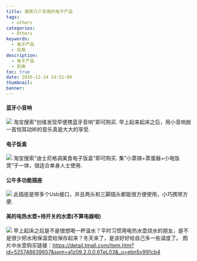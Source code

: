 ```yaml
---
title: 推荐几个实用的电子产品
tags:
  - others
categories:
  - Others
keywords:
  - 电子产品
  - 实用
description:
  - 电子产品
  - 实用
toc: true
date: 2016-12-14 14:51:09
thumbnail:
banner:
---
```


#### 蓝牙小音响
![](http://7xtlfa.com1.z0.glb.clouddn.com/static/images/%E8%93%9D%E7%89%99%E9%9F%B3%E7%AE%B1.JPG)
淘宝搜索"创维发现早便携蓝牙音响"即可购买.
早上起来起床之后，用小音响放一首悦耳动听的音乐真是大大的享受.
<!-- more -->

#### 电子饭盒
![](http://7xtlfa.com1.z0.glb.clouddn.com/%E9%A5%AD%E7%9B%92.png)
淘宝搜索"迪士尼格调美食电子饭盒"即可购买.
集"小蒸锅+蒸蛋器+小电饭煲"于一体，很适合单身人士使用.

#### 公牛多功能插座
![](http://7xtlfa.com1.z0.glb.clouddn.com/static/images/%E5%85%AC%E7%89%9B%E5%A4%9A%E5%8A%9F%E8%83%BD%E6%8F%92%E5%BA%A7.JPG)
此插座是带多个Usb接口，并且两头和三脚插头都能很方便使用，小巧携带方便.


#### 美的电热水壶+待开关的水壶(不算电器啦)
![](http://7xtlfa.com1.z0.glb.clouddn.com/static/images/%E5%96%9D%E6%B0%B4%E4%B8%A4%E4%BB%B6%E5%A5%97.JPG)
早上起床之后是不是很想喝一杯温水？平时习惯用电热水壶烧水的朋友，是不是很少把水用保温壶给保存起来？冬天来了，是该好好给自己多一些温度了。
图片中水壶购买链接：https://detail.tmall.com/item.htm?id=525748639657&spm=a1z09.2.0.0.6TeL03&_u=ebn5v991cb4
